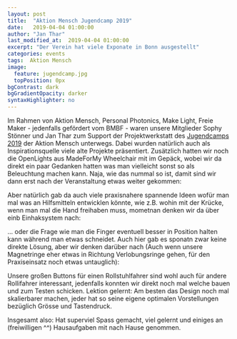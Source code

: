 ```yaml
---
layout: post
title:  "Aktion Mensch Jugendcamp 2019"
date:   2019-04-04 01:00:00
author: "Jan Thar"
last_modified_at:  2019-04-04 01:00:00
excerpt: "Der Verein hat viele Exponate in Bonn ausgestellt"
categories: events
tags:  Aktion Mensch
image:
  feature: jugendcamp.jpg
  topPosition: 0px
bgContrast: dark
bgGradientOpacity: darker
syntaxHighlighter: no
---
```

Im Rahmen von Aktion Mensch, Personal Photonics, Make Light, Freie Maker - jedenfalls gefördert vom BMBF - waren unsere Mitglieder Sophy Stönner und Jan Thar zum Support der Projektwerkstatt des [Jugendcamps 2019](https://www.aktion-mensch.de/aktionstag-5-mai/aktionstag-2019/jugendaktionscamp.html) der Aktion Mensch unterwegs. 
Dabei wurden natürlich auch als Inspirationsquelle viele alte Projekte präsentiert. Zusätzlich hatten wir noch die OpenLights aus MadeForMy Wheelchair mit im Gepäck, wobei wir da direkt ein paar Gedanken hatten was man vielleicht sonst so als Beleuchtung machen kann. Naja, wie das nummal so ist, damit sind wir dann erst nach der Veranstaltung etwas weiter gekommen:
<div class="img img--fullContainer img--14xLeading" style="background-image: url({{ site.baseurl_posts_img }}AMJC_0.jpg);"></div>

Aber natürlich gab da auch viele praxisnahere spannende Ideen wofür man mal was an Hilfsmitteln entwicklen könnte, wie z.B. wohin mit der Krücke, wenn man mal die Hand freihaben muss, mometnan denken wir da über einb Einhaksystem nach:

<div class="img img--fullContainer img--14xLeading" style="background-image: url({{ site.baseurl_posts_img }}AMJC_1.jpg);"></div>

... oder die Frage wie man die Finger eventuell besser in Position halten kann während man etwas schneidet. Auch hier gab es sponatn zwar keine direkte Lösung, aber wir denken darüber nach (Auch wenn unsere Magnetringe eher etwas in Richtung Verlobungsringe gehen, für den Praxiseinsatz noch etwas untauglich):

<div class="img img--fullContainer img--14xLeading" style="background-image: url({{ site.baseurl_posts_img }}AMJC_2.jpg);"></div>
<div class="img img--fullContainer img--14xLeading" style="background-image: url({{ site.baseurl_posts_img }}AMJC_3.jpg);"></div>

Unsere großen Buttons für einen Rollstuhlfahrer sind wohl auch für andere Rollifahrer interessant, jedenfalls konnten wir direkt noch mal welche bauen und zum Testen schicken. Lektion gelernt: Am besten das Design noch mal skalierbarer machen, jeder hat so seine eigene optimalen Vorstellungen bezüglich Grösse und Tastendruck.

Insgesamt also: Hat superviel Spass gemacht, viel gelernt und einiges an (freiwilligen ^^) Hausaufgaben mit nach Hause genommen.




